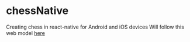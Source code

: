 # chessNative

Creating chess in react-native for Android and iOS devices
Will follow this web model [here](https://github.com/hjjinx/chess)
